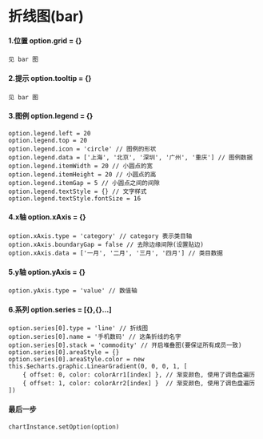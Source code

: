 # 折线图(bar)

#### 1.位置 option.grid = {}
    见 bar 图

#### 2.提示 option.tooltip = {}
    见 bar 图

#### 3.图例 option.legend = {}
    option.legend.left = 20
    option.legend.top = 20
    option.legend.icon = 'circle' // 图例的形状
    option.legend.data = ['上海', '北京', '深圳', '广州', '重庆'] // 图例数据
    option.legend.itemWidth = 20 // 小圆点的宽
    option.legend.itemHeight = 20 // 小圆点的高
    option.legend.itemGap = 5 // 小圆点之间的间隙
    option.legend.textStyle = {} // 文字样式
    option.legend.textStyle.fontSize = 16

#### 4.x轴 option.xAxis = {}
    option.xAxis.type = 'category' // category 表示类目轴
    option.xAxis.boundaryGap = false // 去除边缘间隙(设置贴边)
    option.xAxis.data = ['一月', '二月', '三月', '四月'] // 类目数据

#### 5.y轴 option.yAxis = {}
    option.yAxis.type = 'value' // 数值轴

#### 6.系列 option.series = [{},{}...]
    option.series[0].type = 'line' // 折线图
    option.series[0].name = '手机数码' // 这条折线的名字
    option.series[0].stack = 'commodity' // 开启堆叠图(要保证所有成员一致)
    option.series[0].areaStyle = {}
    option.series[0].areaStyle.color = new this.$echarts.graphic.LinearGradient(0, 0, 0, 1, [
        { offset: 0, color: colorArr1[index] }, // 渐变颜色, 使用了调色盘遍历
        { offset: 1, color: colorArr2[index] }  // 渐变颜色, 使用了调色盘遍历
    ])

#### 最后一步
    chartInstance.setOption(option)
